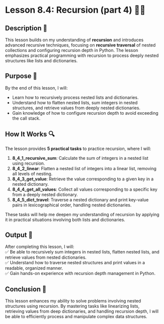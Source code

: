 # Lesson 8.4: Recursion (part 4) 🧑‍💻

## Description 📝

This lesson builds on my understanding of **recursion** and introduces advanced recursive techniques, focusing on **recursive traversal** of nested collections and configuring recursion depth in Python.
The lesson emphasizes practical programming with recursion to process deeply nested structures like lists and dictionaries.

## Purpose 🎯

By the end of this lesson, I will:

-   Learn how to recursively process nested lists and dictionaries.
-   Understand how to flatten nested lists, sum integers in nested structures, and retrieve values from deeply nested dictionaries.
-   Gain knowledge of how to configure recursion depth to avoid exceeding the call stack.

## How It Works 🔍

The lesson provides **5 practical tasks** to practice recursion, where I will:

1. **8_4_1_recursive_sum**: Calculate the sum of integers in a nested list using recursion.
2. **8_4_2_linear**: Flatten a nested list of integers into a linear list, removing all levels of nesting.
3. **8_4_3_get_value**: Retrieve the value corresponding to a given key in a nested dictionary.
4. **8_4_4_get_all_values**: Collect all values corresponding to a specific key from a deeply nested dictionary.
5. **8_4_5_dict_travel**: Traverse a nested dictionary and print key-value pairs in lexicographical order, handling nested dictionaries.

These tasks will help me deepen my understanding of recursion by applying it in practical situations involving both lists and dictionaries.

## Output 📜

After completing this lesson, I will:  
✅ Be able to recursively sum integers in nested lists, flatten nested lists, and retrieve values from nested dictionaries.  
✅ Understand how to traverse nested structures and print values in a readable, organized manner.  
✅ Gain hands-on experience with recursion depth management in Python.

## Conclusion 🚀

This lesson enhances my ability to solve problems involving nested structures using recursion.
By mastering tasks like linearizing lists, retrieving values from deep dictionaries, and handling recursion depth, I will be able to efficiently process and manipulate complex data structures.
